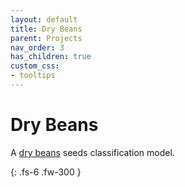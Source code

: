 ```yaml
---
layout: default
title: Dry Beans
parent: Projects
nav_order: 3
has_children: true
custom_css:
- tooltips
---
```


# Dry Beans

A [dry beans](https://archive.ics.uci.edu/ml/datasets/Dry+Bean+Dataset) seeds classification model.

{: .fs-6 .fw-300 }

